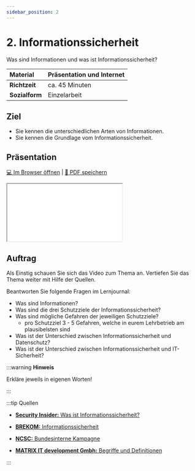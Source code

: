 ```yaml
---
sidebar_position: 2
---
```


# 2.  Informationssicherheit

Was sind Informationen und was ist Informationssicherheit?

| **Material**   | Präsentation und Internet                     |
| :------------- | :-------------------------------------------- |
| **Richtzeit**  | ca. 45 Minuten                                |
| **Sozialform** | Einzelarbeit                                  |

## Ziel

* Sie kennen die unterschiedlichen Arten von Informationen.
* Sie kennen die Grundlage vom Informationssicherheit.

<!---
## Video

[![IMAGE ALT TEXT HERE](https://via.placeholder.com/600x400)](https://www.youtube.com/watch?v=k1BneeJTDcU&ab_channel=boburnham)
--->

## Präsentation

[:computer: Im Browser öffnen](pathname:///slides/10_grundlagen/02_informationssicherheit) | [:floppy_disk: PDF speichern](pathname:///slides/10_grundlagen/02_informationssicherheit)

<iframe src="/bbzbl-modul-231/slides/10_grundlagen/02_informationssicherheit"></iframe>

## Auftrag

Als Einstig schauen Sie sich das Video zum Thema an. Vertiefen Sie das Thema weiter mit Hilfe der Quellen.

Beantworten Sie folgende Fragen im Lernjournal:

- Was sind Informationen?
- Was sind die drei Schutzziele der Informationssicherheit?
- Was sind mögliche Gefahren der jeweiligen Schutzziele?
  - pro Schutzziel 3 - 5 Gefahren, welche in eurem Lehrbetrieb am plausibelsten sind
- Was ist der Unterschied zwischen Informationssicherheit und Datenschutz?
- Was ist der Unterschied zwischen Informationssicherheit und IT-Sicherheit?

:::warning **Hinweis**

Erkläre jeweils in eigenen Worten!

:::

:::tip Quellen

- [**Security Insider:** Was ist Informationssicherheit?](https://www.security-insider.de/was-ist-informationssicherheit-a-677316/)

- [**BREKOM:** Informationssicherheit](https://brekom.de/ratgeber-it-sicherheit/informationssicherheit/)

- [**NCSC:** Bundesinterne Kampagne](https://www.ncsc.admin.ch/ncsc/de/home/dokumentation/bundesinterne-kampagnen.html)

- [**MATRIX IT development Gmbh:** Begriffe und Definitionen](https://www.matrix-development.de/risikomanagement_definition.html)


:::
